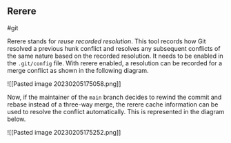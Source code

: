 ## Rerere
#git 

Rerere stands for *reuse recorded resolution*. This tool records how Git resolved a previous hunk conflict and resolves any subsequent conflicts of the same nature based on the recorded resolution. It needs to be enabled in the `.git/config` file. With rerere enabled, a resolution can be recorded for a merge conflict as shown in the following diagram.

![[Pasted image 20230205175058.png]]

Now, if the maintainer of the `main` branch decides to rewind the commit and rebase instead of a three-way merge, the rerere cache information can be used to resolve the conflict automatically. This is represented in the diagram below.

![[Pasted image 20230205175252.png]]